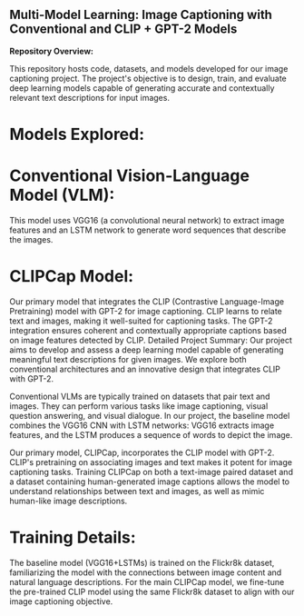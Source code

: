## Multi-Model Learning: Image Captioning with Conventional and CLIP + GPT-2 Models

**Repository Overview:**

This repository hosts code, datasets, and models developed for our image captioning project. The project's objective is to design, train, and evaluate deep learning models capable of generating accurate and contextually relevant text descriptions for input images.

# Models Explored:

# Conventional Vision-Language Model (VLM): 
This model uses VGG16 (a convolutional neural network) to extract image features and an LSTM network to generate word sequences that describe the images.
# CLIPCap Model: 
Our primary model that integrates the CLIP (Contrastive Language-Image Pretraining) model with GPT-2 for image captioning. CLIP learns to relate text and images, making it well-suited for captioning tasks. The GPT-2 integration ensures coherent and contextually appropriate captions based on image features detected by CLIP.
Detailed Project Summary:
Our project aims to develop and assess a deep learning model capable of generating meaningful text descriptions for given images. We explore both conventional architectures and an innovative design that integrates CLIP with GPT-2.

Conventional VLMs are typically trained on datasets that pair text and images. They can perform various tasks like image captioning, visual question answering, and visual dialogue. In our project, the baseline model combines the VGG16 CNN with LSTM networks: VGG16 extracts image features, and the LSTM produces a sequence of words to depict the image.

Our primary model, CLIPCap, incorporates the CLIP model with GPT-2. CLIP's pretraining on associating images and text makes it potent for image captioning tasks. Training CLIPCap on both a text-image paired dataset and a dataset containing human-generated image captions allows the model to understand relationships between text and images, as well as mimic human-like image descriptions.

# Training Details:

The baseline model (VGG16+LSTMs) is trained on the Flickr8k dataset, familiarizing the model with the connections between image content and natural language descriptions.
For the main CLIPCap model, we fine-tune the pre-trained CLIP model using the same Flickr8k dataset to align with our image captioning objective.

